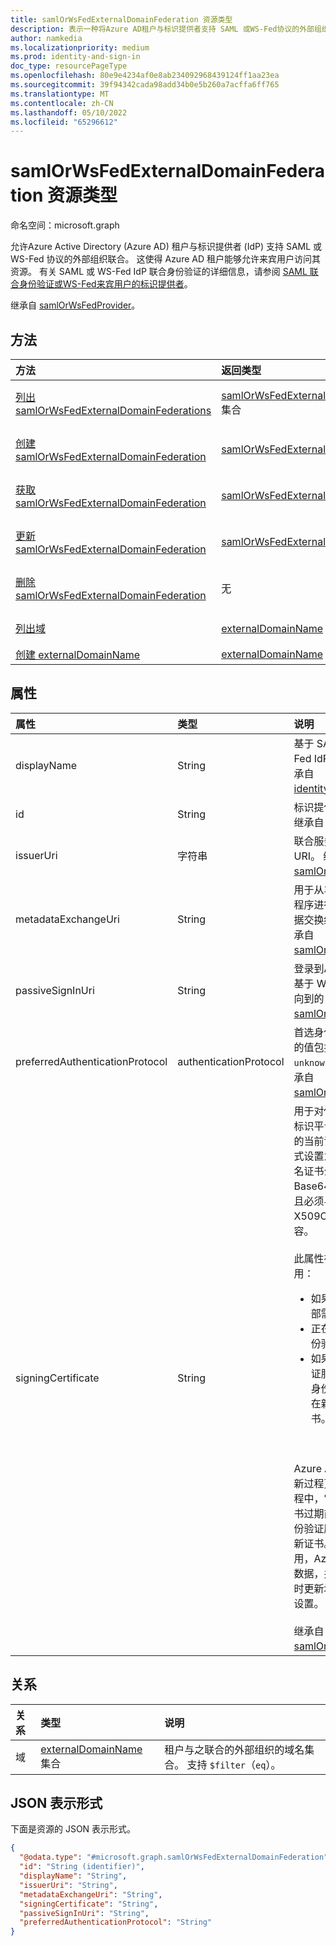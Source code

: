 ```yaml
---
title: samlOrWsFedExternalDomainFederation 资源类型
description: 表示一种将Azure AD租户与标识提供者支持 SAML 或WS-Fed协议的外部组织联合的方法。
author: namkedia
ms.localizationpriority: medium
ms.prod: identity-and-sign-in
doc_type: resourcePageType
ms.openlocfilehash: 80e9e4234af0e8ab234092968439124ff1aa23ea
ms.sourcegitcommit: 39f94342cada98add34b0e5b260a7acffa6ff765
ms.translationtype: MT
ms.contentlocale: zh-CN
ms.lasthandoff: 05/10/2022
ms.locfileid: "65296612"
---
```

# <a name="samlorwsfedexternaldomainfederation-resource-type"></a>samlOrWsFedExternalDomainFederation 资源类型

命名空间：microsoft.graph

允许Azure Active Directory (Azure AD) 租户与标识提供者 (IdP) 支持 SAML 或 WS-Fed 协议的外部组织联合。 这使得 Azure AD 租户能够允许来宾用户访问其资源。 有关 SAML 或 WS-Fed IdP 联合身份验证的详细信息，请参阅 [SAML 联合身份验证或WS-Fed来宾用户的标识提供者](/azure/active-directory/external-identities/direct-federation)。

继承自 [samlOrWsFedProvider](../resources/samlorwsfedprovider.md)。

## <a name="methods"></a>方法
|方法|返回类型|说明|
|:---|:---|:---|
|[列出 samlOrWsFedExternalDomainFederations](../api/samlorwsfedexternaldomainfederation-list.md)|[samlOrWsFedExternalDomainFederation](../resources/samlorwsfedexternaldomainfederation.md) 集合|获取 [samlOrWsFedExternalDomainFederation](../resources/samlorwsfedexternaldomainfederation.md) 对象及其属性的列表。|
|[创建 samlOrWsFedExternalDomainFederation](../api/samlorwsfedexternaldomainfederation-post.md)|[samlOrWsFedExternalDomainFederation](../resources/samlorwsfedexternaldomainfederation.md)|创建新的 [samlOrWsFedExternalDomainFederation](../resources/samlorwsfedexternaldomainfederation.md) 对象。|
|[获取 samlOrWsFedExternalDomainFederation](../api/samlorwsfedexternaldomainfederation-get.md)|[samlOrWsFedExternalDomainFederation](../resources/samlorwsfedexternaldomainfederation.md)|读取 [samlOrWsFedExternalDomainFederation](../resources/samlorwsfedexternaldomainfederation.md) 对象的属性和关系。|
|[更新 samlOrWsFedExternalDomainFederation](../api/samlorwsfedexternaldomainfederation-update.md)|[samlOrWsFedExternalDomainFederation](../resources/samlorwsfedexternaldomainfederation.md)|更新 [samlOrWsFedExternalDomainFederation 对象的](../resources/samlorwsfedexternaldomainfederation.md) 属性。|
|[删除 samlOrWsFedExternalDomainFederation](../api/samlorwsfedexternaldomainfederation-delete.md)|无|删除 [samlOrWsFedExternalDomainFederation](../resources/samlorwsfedexternaldomainfederation.md) 对象。|
|[列出域](../api/samlorwsfedexternaldomainfederation-list-domains.md)|[externalDomainName](../resources/externaldomainname.md) 集合|从域导航属性获取 externalDomainName 资源。|
|[创建 externalDomainName](../api/samlorwsfedexternaldomainfederation-post-domains.md)|[externalDomainName](../resources/externaldomainname.md)|创建新的 externalDomainName 对象。|

## <a name="properties"></a>属性
|属性|类型|说明|
|:---|:---|:---|
|displayName|String|基于 SAML 或基于 WS-Fed IdP 的显示名称。 继承自 [identityProviderBase](../resources/identityproviderbase.md)。|
|id|String|标识提供程序的标识符。 继承自 [entity](../resources/entity.md)。|
|issuerUri|字符串|联合服务器的颁发者 URI。 继承自 [samlOrWsFedProvider](../resources/samlorwsfedprovider.md)。|
|metadataExchangeUri|String|用于从丰富的客户端应用程序进行身份验证的元数据交换终结点的 URI。 继承自 [samlOrWsFedProvider](../resources/samlorwsfedprovider.md)。|
|passiveSignInUri|String|登录到Azure AD服务时，基于 Web 的客户端将定向到的 URI。 继承自 [samlOrWsFedProvider](../resources/samlorwsfedprovider.md)。|
|preferredAuthenticationProtocol|authenticationProtocol|首选身份验证协议。 可能的值包括 `wsFed`、`saml`、`unknownFutureValue`。 继承自 [samlOrWsFedProvider](../resources/samlorwsfedprovider.md)。|
|signingCertificate|String|用于对传递给Microsoft 标识平台的令牌进行签名的当前证书。 该证书的格式设置为联合 IdP 令牌签名证书公共部分的 Base64 编码字符串，并且必须与 X509Certificate2 类兼容。  <br/><br/> 此属性在以下方案中使用： <ul><li> 如果自动滚动更新外部需要滚动更新 <li>正在设置新的联合身份验证服务 <li> 如果更新联合身份验证服务证书后，联合身份验证属性中不存在新的令牌签名证书。 </ul> <br/><br/> Azure AD通过自动滚动更新过程更新证书，在此过程中，它会尝试在当前证书过期前 30 天从联合身份验证服务元数据中检索新证书。 如果新证书不可用，Azure AD每天监视元数据，并在有新证书可用时更新域的联合身份验证设置。 <br/><br/> 继承自 [samlOrWsFedProvider](../resources/samlorwsfedprovider.md)。|

## <a name="relationships"></a>关系
|关系|类型|说明|
|:---|:---|:---|
|域|[externalDomainName](../resources/externaldomainname.md) 集合|租户与之联合的外部组织的域名集合。 支持 `$filter`（`eq`）。|

## <a name="json-representation"></a>JSON 表示形式
下面是资源的 JSON 表示形式。
<!-- {
  "blockType": "resource",
  "keyProperty": "id",
  "@odata.type": "microsoft.graph.samlOrWsFedExternalDomainFederation",
  "baseType": "microsoft.graph.samlOrWsFedProvider",
  "openType": false
}
-->
``` json
{
  "@odata.type": "#microsoft.graph.samlOrWsFedExternalDomainFederation",
  "id": "String (identifier)",
  "displayName": "String",
  "issuerUri": "String",
  "metadataExchangeUri": "String",
  "signingCertificate": "String",
  "passiveSignInUri": "String",
  "preferredAuthenticationProtocol": "String"
}
```
